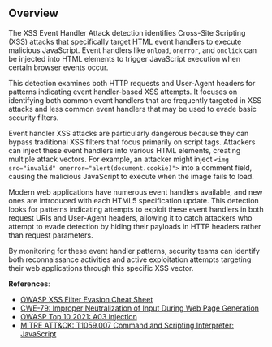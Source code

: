 ## Overview

The XSS Event Handler Attack detection identifies Cross-Site Scripting (XSS) attacks that specifically target HTML event handlers to execute malicious JavaScript. Event handlers like `onload`, `onerror`, and `onclick` can be injected into HTML elements to trigger JavaScript execution when certain browser events occur.

This detection examines both HTTP requests and User-Agent headers for patterns indicating event handler-based XSS attempts. It focuses on identifying both common event handlers that are frequently targeted in XSS attacks and less common event handlers that may be used to evade basic security filters.

Event handler XSS attacks are particularly dangerous because they can bypass traditional XSS filters that focus primarily on script tags. Attackers can inject these event handlers into various HTML elements, creating multiple attack vectors. For example, an attacker might inject `<img src="invalid" onerror="alert(document.cookie)">` into a comment field, causing the malicious JavaScript to execute when the image fails to load.

Modern web applications have numerous event handlers available, and new ones are introduced with each HTML5 specification update. This detection looks for patterns indicating attempts to exploit these event handlers in both request URIs and User-Agent headers, allowing it to catch attackers who attempt to evade detection by hiding their payloads in HTTP headers rather than request parameters.

By monitoring for these event handler patterns, security teams can identify both reconnaissance activities and active exploitation attempts targeting their web applications through this specific XSS vector.

**References**:
- [OWASP XSS Filter Evasion Cheat Sheet](https://cheatsheetseries.owasp.org/cheatsheets/XSS_Filter_Evasion_Cheat_Sheet.html)
- [CWE-79: Improper Neutralization of Input During Web Page Generation](https://cwe.mitre.org/data/definitions/79.html)
- [OWASP Top 10 2021: A03 Injection](https://owasp.org/Top10/A03_2021-Injection/)
- [MITRE ATT&CK: T1059.007 Command and Scripting Interpreter: JavaScript](https://attack.mitre.org/techniques/T1059/007/)